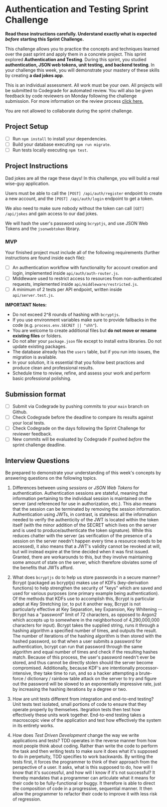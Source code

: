 # Authentication and Testing Sprint Challenge

**Read these instructions carefully. Understand exactly what is expected _before_ starting this Sprint Challenge.**

This challenge allows you to practice the concepts and techniques learned over the past sprint and apply them in a concrete project. This sprint explored **Authentication and Testing**. During this sprint, you studied **authentication, JSON web tokens, unit testing, and backend testing**. In your challenge this week, you will demonstrate your mastery of these skills by creating **a dad jokes app**.

This is an individual assessment. All work must be your own. All projects will be submitted to Codegrade for automated review. You will also be given feedback by code reviewers on Monday following the challenge submission. For more information on the review process [click here.](https://www.notion.so/bloomtech/How-to-View-Feedback-in-CodeGrade-c5147cee220c4044a25de28bcb6bb54a)

You are not allowed to collaborate during the sprint challenge.

## Project Setup

- [ ] Run `npm install` to install your dependencies.
- [ ] Build your database executing `npm run migrate`.
- [ ] Run tests locally executing `npm test`.

## Project Instructions

Dad jokes are all the rage these days! In this challenge, you will build a real wise-guy application.

Users must be able to call the `[POST] /api/auth/register` endpoint to create a new account, and the `[POST] /api/auth/login` endpoint to get a token.

We also need to make sure nobody without the token can call `[GET] /api/jokes` and gain access to our dad jokes.

We will hash the user's password using `bcryptjs`, and use JSON Web Tokens and the `jsonwebtoken` library.

### MVP

Your finished project must include all of the following requirements (further instructions are found inside each file):

- [ ] An authentication workflow with functionality for account creation and login, implemented inside `api/auth/auth-router.js`.
- [ ] Middleware used to restrict access to resources from non-authenticated requests, implemented inside `api/middleware/restricted.js`.
- [ ] A minimum of 2 tests per API endpoint, written inside `api/server.test.js`.

**IMPORTANT Notes:**

- Do not exceed 2^8 rounds of hashing with `bcryptjs`.
- If you use environment variables make sure to provide fallbacks in the code (e.g. `process.env.SECRET || "shh"`).
- You are welcome to create additional files but **do not move or rename existing files** or folders.
- Do not alter your `package.json` file except to install extra libraries. Do not update existing packages.
- The database already has the `users` table, but if you run into issues, the migration is available.
- In your solution, it is essential that you follow best practices and produce clean and professional results.
- Schedule time to review, refine, and assess your work and perform basic professional polishing.

## Submission format

- [ ] Submit via Codegrade by pushing commits to your `main` branch on Github.
- [ ] Check Codegrade before the deadline to compare its results against your local tests.
- [ ] Check Codegrade on the days following the Sprint Challenge for reviewer feedback.
- [ ] New commits will be evaluated by Codegrade if pushed _before_ the sprint challenge deadline.

## Interview Questions

Be prepared to demonstrate your understanding of this week's concepts by answering questions on the following topics.

1. Differences between using _sessions_ or _JSON Web Tokens_ for authentication.
Authentication sessions are stateful, meaning that information pertaining to the individual session is maintained on the server (and referenced for use in authorization, etc.). This also means that the session can be terminated by removing the session information.
Authentication using JWTs, in contrast, is stateless: all the information needed to verify the authenticity of the JWT is located within the token itself (with the minor addition of the SECRET which lives on the server and is used to produce/authenticate the token signature). While this reduces chatter with the server (as verification of the presence of a session on the server needn't happen every time a resource needs to be accessed), it also means that a JWT's validity cannot be revoked at will, but will instead expire at the time decided when it was first issued. Granted, there are workarounds to this, but they involve maintaining some amount of state on the server, which therefore obviates some of the benefits that JWTs afford. 

2. What does `bcryptjs` do to help us store passwords in a secure manner?
Bcrypt (packaged as bcryptjs) makes use of KDFs (key-derivation functions) to help strengthen the security of "keys" which are saved and used for various purposes (one primary example being authentication). Of the methods that KDFs use to accomplish this, Bcrypt is particular adept at Key Stretching (or, to put it another way, Bcrypt is not particularly effective at Key Separation, key Expansion, Key Whitening -- Bcrypt has a "password" limit of 72 characters, as opposed to Argon2 which accepts up to somewhere in the neighborhood of 4,290,000,000 characters for input). Bcrypt takes the supplied string, runs it through a hashing algorithm a specified number of times, and outputs the result. The number of iterations of the hashing algorithm is then stored with the hashed password, so that when a user submits a password for authentication, bcrypt can run that password through the same algorithm and equal number of times and check if the resulting hashes match.
Because of this process, the user's password needn't ever be stored, and thus cannot be directly stolen should the server become compromised. Additionally, because KDF's are intentionally processor-intensive, they take time to run, and so a hacker attempting a brute-force / dictionary / rainbow table attack on the server to try and figure out the password will be slowed to an exponentially impressive rate, just by increasing the hashing iterations by a degree or two.

3. How are unit tests different from integration and end-to-end testing?
Unit tests test isolated, small portions of code to ensure that they operate properly by themselves. Itegration tests then test how effectively these units work together. End-to-end testing takes a macroscopic view of the application and test how effectively the system in its entirety works.

4. How does _Test Driven Development_ change the way we write applications and tests?
TDD operates in the reverse manner from how most people think about coding. Rather than write the code to perform the task and then writing tests to make sure it does what it's supposed to do in perpetuity, TDD specifies to work backwards. By writing the tests first, it forces the programmer to think of their approach from the perspective of a user. It asks, what is this supposed to do, how will I know that it's successful, and how will I know if it's not successful? It thereby mandates that a programmer can articulate what it means for their code to be fully-functional or buggy. It therefore is able to direct the composition of code in a progressive, sequential manner. It then allow the programmer to refactor their code to improve it with less risk of regression.